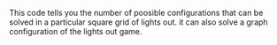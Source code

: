 This code tells you the number of poosible configurations that can be solved in a particular square grid of lights out. it can also solve a graph configuration of the lights out game.
